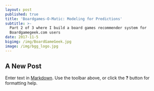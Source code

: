 ```yaml
---
layout: post
published: true
title: 'Boardgames-O-Matic: Modeling for Predictions'
subtitle: >-
  Part 2 of 3 where I build a board games recommender system for
  Boardgamegeek.com users
date: 2017-11-5
bigimg: /img/BoardGameGeek.jpg
image: /img/bgg_logo.jpg
---
```

## A New Post

Enter text in [Markdown](http://daringfireball.net/projects/markdown/). Use the toolbar above, or click the **?** button for formatting help.
